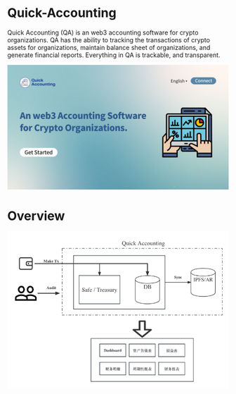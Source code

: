 # Quick-Accounting

Quick Accounting (QA) is an web3 accounting software for crypto organizations. QA has the ability to tracking the transactions of crypto assets for organizations, maintain balance sheet of organizations, and generate financial reports. Everything in QA is trackable, and transparent.

![](./splash.jpg)


# Overview

![](./Overview.png)

